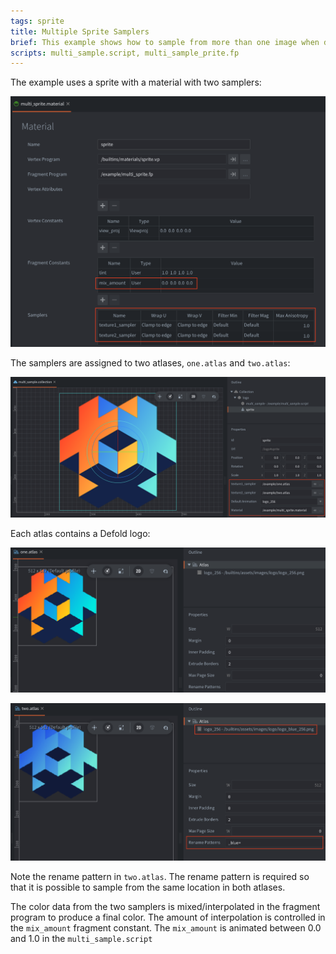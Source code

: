 ```yaml
---
tags: sprite
title: Multiple Sprite Samplers
brief: This example shows how to sample from more than one image when drawing a sprite
scripts: multi_sample.script, multi_sample_prite.fp
---
```


The example uses a sprite with a material with two samplers:

![](example/multi_sample_sprite_material.png)

The samplers are assigned to two atlases, `one.atlas` and `two.atlas`:

![](example/multi_sample_collection.png)

Each atlas contains a Defold logo:

![](example/one_atlas.png)

![](example/two_atlas.png)

Note the rename pattern in `two.atlas`. The rename pattern is required so that it is possible to sample from the same location in both atlases. 

The color data from the two samplers is mixed/interpolated in the fragment program to produce a final color. The amount of interpolation is controlled in the `mix_amount` fragment constant. The `mix_amount` is animated between 0.0 and 1.0 in the `multi_sample.script`
